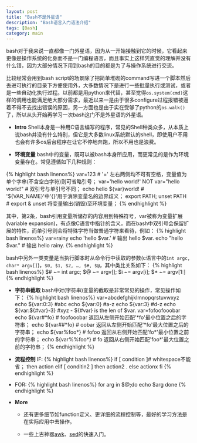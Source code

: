 ```yaml
---
layout: post
title: "Bash不是外星语"
description: "Bash语言入门语法介绍"
tags: [Bash]
category: main
---
```

bash对于我来说一直都像一门外星语，因为从一开始接触到它的时候，它看起来更像是操作系统的化身而不是一门编程语言，而且事实上这样凭直觉的理解并没有什么错，因为大部分情况下用到bash的目的都是为了与操作系统进行交流。

<!--
bash script容易令人疑惑的地方除了与操作系统之间千丝万缕的关系（包括环境变量等），像`if...fi`这样拗口的语法看起来也很像外星语，还有一点比较重要的是用户容易觉得bash script其实就是一堆command line的堆砌（虽然这样认为也没错），所以只要掌握特定用途的command就ok了。这里的`用户`指的就是我自己，正因为这些原因，平日里拿到别人写好的script就直接执行，作批量测试的时候大多数情况用python，“成功”地避开一行一行研究外星语一样的bash script也照样侥幸活到现在~

当然随着时间的推移，会慢慢发现一门语言的语法虽然是其可见的最鲜明的特征，但从某种（学习的）角度来说，它却是最不要紧的因素。
-->

比较经常会用到bash script的场景除了把简单堆砌的command写进一个脚本然后丢进可执行的目录下方便使用外，大多数情况下是进行一些批量执行或测试，或者是一些自动化执行过程。以前都是用python来代替，甚至觉得`os.system(cmd)`这样的调用也能满足绝大部分需求，最近以来一是由于很多configure过程报错被逼着不得不去找出错误的原因，另一方面也是由于实在受够了python的`os.walk()`了，所以从头开始再学习一次bash这门不是外星语的外星语。

* **Intro**
Shell本身是一种用C语言编写的程序，常见的Shell种类众多，从本质上说bash并没有什么特别，但它是大多数linux系统默认的shell，即使用户不用也会有许多os后台程序在让它不停地奔跑，所以不用也是浪费。
	
* **环境变量**
bash中的变量，既可以被bash本身所应用，而更常见的是作为环境变量存在。常见遵循如下几种规则：

{% highlight bash linenos%}
var=123 # '=' 左右两侧均不可有空格，变量值为单个字串(不含空白字符)则可省略引号；
var='hello world!' NOT var="hello world!" # 双引号与单引号不同；
echo hello ${var}world! # '${VAR_NAME}'中'{}'用于消除变量名的边界歧义；
export PATH; unset PATH # export & unset 将变量输出(销毁)至环境变量；
{% endhighlight %}

其中，第2条，bash引用变量所储存的内容用到特殊符号$，$var被称为变量扩展(variable expansion)，有点像C语言中指针的含义，而在bash中双引号会保留扩展的特性，而单引号则会将特殊字符当做普通字符来看待，例如：
{% highlight bash linenos%}
var=rainy
echo 'hello $var.' # 输出 hello $var.
echo "hello $var." # 输出 hello rainy.
{% endhighlight %}

bash中另外一类变量是当执行脚本时从命令行中读取的参数(c语言中的`int argc, char* argv[]`)，`$0, $1, $2, …, $#, $@`，其中类比关系如下：
{% highlight bash linenos%}
$# ~= int argc; $@ ~= argv[]; $i ~= argv[i]; $* ~= argv[1:]
{% endhighlight %}
	
* **字符串截取**
bash中对(字符串)变量的截取是非常常见的操作，常见操作如下：
{% highlight bash linenos%}
var=abcdefghijklmnopqrstuvwxyz
echo ${var:0:3} #abc
echo ${var:0} #a-z
echo ${var:3} #d-z
echo ${var:${#var}-3} #xyz - ${#var} is the len of $var.
var=fofoofooobar
echo ${var#\*fo} # foofooobar 返回从左侧开始匹配'\*fo'最小位置之后的字符串；
echo ${var##\*fo} # oobar 返回从左侧开始匹配'\*fo'最大位置之后的字符串；
echo ${var%foo\*} # fofoo 返回从右侧开始匹配'fo\*'最小位置之前的字符串；
echo ${var%%foo\*} # fo 返回从右侧开始匹配'foo\*'最大位置之前的字符串；
{% endhighlight %}

* **流程控制**
IF:
{% highlight bash linenos%}
if [ condition ]# whitespace不能省；
then 
	action
elif [ conditin2 ]
then
	action2
	.
else actionx
fi
{% endhighlight %}
* FOR:
{% highlight bash linenos%}
for arg in $@;do
	echo $arg
done
{% endhighlight %}
* **More**
	* 还有更多细节如function定义、更详细的流程控制等，最好的学习方法是在实际应用中去操作。

	* 一些上古神器[awk](http://coolshell.cn/articles/9070.html)、[sed](http://coolshell.cn/articles/9104.html)的快速入门。

